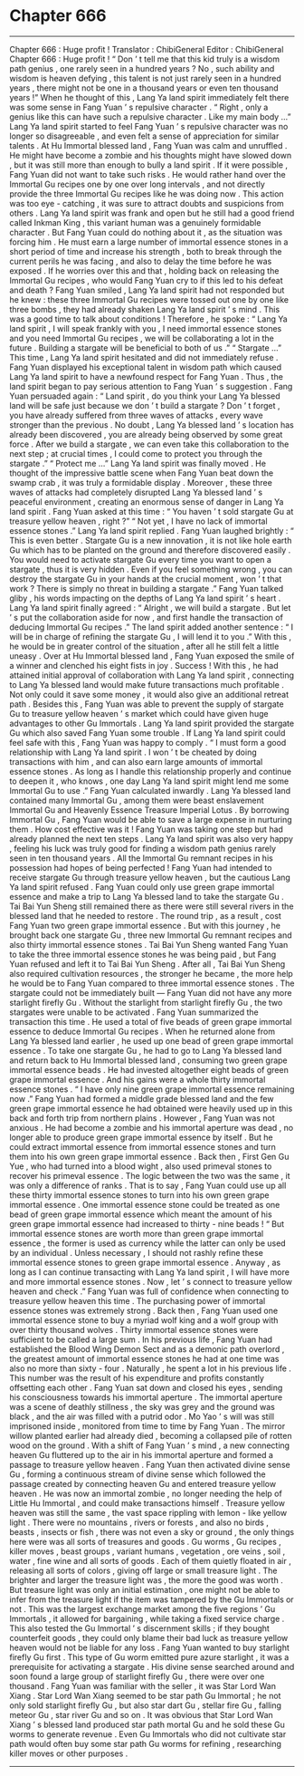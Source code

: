 
# Chapter 666


---

Chapter 666 : Huge profit !
Translator :
ChibiGeneral
Editor :
ChibiGeneral
Chapter 666 : Huge profit !
“ Don ’ t tell me that this kid truly is a wisdom path genius , one rarely seen in a hundred years ? No , such ability and wisdom is heaven defying , this talent is not just rarely seen in a hundred years , there might not be one in a thousand years or even ten thousand years !”
When he thought of this , Lang Ya land spirit immediately felt there was some sense in Fang Yuan ’ s repulsive character .
“ Right , only a genius like this can have such a repulsive character . Like my main body …” Lang Ya land spirit started to feel Fang Yuan ’ s repulsive character was no longer so disagreeable , and even felt a sense of appreciation for similar talents .
At Hu Immortal blessed land , Fang Yuan was calm and unruffled . He might have become a zombie and his thoughts might have slowed down , but it was still more than enough to bully a land spirit .
If it were possible , Fang Yuan did not want to take such risks . He would rather hand over the Immortal Gu recipes one by one over long intervals , and not directly provide the three Immortal Gu recipes like he was doing now .
This action was too eye - catching , it was sure to attract doubts and suspicions from others .
Lang Ya land spirit was frank and open but he still had a good friend called Inkman King , this variant human was a genuinely formidable character .
But Fang Yuan could do nothing about it , as the situation was forcing him .
He must earn a large number of immortal essence stones in a short period of time and increase his strength , both to break through the current perils he was facing , and also to delay the time before he was exposed .
If he worries over this and that , holding back on releasing the Immortal Gu recipes , who would Fang Yuan cry to if this led to his defeat and death ?
Fang Yuan smiled , Lang Ya land spirit had not responded but he knew : these three Immortal Gu recipes were tossed out one by one like three bombs , they had already shaken Lang Ya land spirit ’ s mind . This was a good time to talk about conditions !
Therefore , he spoke : “ Lang Ya land spirit , I will speak frankly with you , I need immortal essence stones and you need Immortal Gu recipes , we will be collaborating a lot in the future . Building a stargate will be beneficial to both of us .”
“ Stargate …” This time , Lang Ya land spirit hesitated and did not immediately refuse .
Fang Yuan displayed his exceptional talent in wisdom path which caused Lang Ya land spirit to have a newfound respect for Fang Yuan . Thus , the land spirit began to pay serious attention to Fang Yuan ’ s suggestion .
Fang Yuan persuaded again : “ Land spirit , do you think your Lang Ya blessed land will be safe just because we don ’ t build a stargate ? Don ’ t forget , you have already suffered from three waves of attacks , every wave stronger than the previous . No doubt , Lang Ya blessed land ’ s location has already been discovered , you are already being observed by some great force . After we build a stargate , we can even take this collaboration to the next step ; at crucial times , I could come to protect you through the stargate .”
“ Protect me …” Lang Ya land spirit was finally moved .
He thought of the impressive battle scene when Fang Yuan beat down the swamp crab , it was truly a formidable display .
Moreover , these three waves of attacks had completely disrupted Lang Ya blessed land ’ s peaceful environment , creating an enormous sense of danger in Lang Ya land spirit .
Fang Yuan asked at this time : “ You haven ’ t sold stargate Gu at treasure yellow heaven , right ?”
“ Not yet , I have no lack of immortal essence stones .” Lang Ya land spirit replied .
Fang Yuan laughed brightly : “ This is even better . Stargate Gu is a new innovation , it is not like hole earth Gu which has to be planted on the ground and therefore discovered easily . You would need to activate stargate Gu every time you want to open a stargate , thus it is very hidden . Even if you feel something wrong , you can destroy the stargate Gu in your hands at the crucial moment , won ’ t that work ? There is simply no threat in building a stargate .”
Fang Yuan talked gliby , his words impacting on the depths of Lang Ya land spirit ’ s heart . Lang Ya land spirit finally agreed : “ Alright , we will build a stargate . But let ’ s put the collaboration aside for now , and first handle the transaction of deducing Immortal Gu recipes .”
The land spirit added another sentence : “ I will be in charge of refining the stargate Gu , I will lend it to you .”
With this , he would be in greater control of the situation , after all he still felt a little uneasy .
Over at Hu Immortal blessed land , Fang Yuan exposed the smile of a winner and clenched his eight fists in joy .
Success !
With this , he had attained initial approval of collaboration with Lang Ya land spirit , connecting to Lang Ya blessed land would make future transactions much profitable . Not only could it save some money , it would also give an additional retreat path .
Besides this , Fang Yuan was able to prevent the supply of stargate Gu to treasure yellow heaven ’ s market which could have given huge advantages to other Gu Immortals .
Lang Ya land spirit provided the stargate Gu which also saved Fang Yuan some trouble .
If Lang Ya land spirit could feel safe with this , Fang Yuan was happy to comply .
“ I must form a good relationship with Lang Ya land spirit . I won ’ t be cheated by doing transactions with him , and can also earn large amounts of immortal essence stones . As long as I handle this relationship properly and continue to deepen it , who knows , one day Lang Ya land spirit might lend me some Immortal Gu to use .” Fang Yuan calculated inwardly .
Lang Ya blessed land contained many Immortal Gu , among them were beast enslavement Immortal Gu and Heavenly Essence Treasure Imperial Lotus .
By borrowing Immortal Gu , Fang Yuan would be able to save a large expense in nurturing them .
How cost effective was it !
Fang Yuan was taking one step but had already planned the next ten steps . Lang Ya land spirit was also very happy , feeling his luck was truly good for finding a wisdom path genius rarely seen in ten thousand years . All the Immortal Gu remnant recipes in his possession had hopes of being perfected !
Fang Yuan had intended to receive stargate Gu through treasure yellow heaven , but the cautious Lang Ya land spirit refused .
Fang Yuan could only use green grape immortal essence and make a trip to Lang Ya blessed land to take the stargate Gu .
Tai Bai Yun Sheng still remained there as there were still several rivers in the blessed land that he needed to restore .
The round trip , as a result , cost Fang Yuan two green grape immortal essence .
But with this journey , he brought back one stargate Gu , three new Immortal Gu remnant recipes and also thirty immortal essence stones .
Tai Bai Yun Sheng wanted Fang Yuan to take the three immortal essence stones he was being paid , but Fang Yuan refused and left it to Tai Bai Yun Sheng . After all , Tai Bai Yun Sheng also required cultivation resources , the stronger he became , the more help he would be to Fang Yuan compared to three immortal essence stones .
The stargate could not be immediately built — Fang Yuan did not have any more starlight firefly Gu .
Without the starlight from starlight firefly Gu , the two stargates were unable to be activated .
Fang Yuan summarized the transaction this time .
He used a total of five beads of green grape immortal essence to deduce Immortal Gu recipes . When he returned alone from Lang Ya blessed land earlier , he used up one bead of green grape immortal essence . To take one stargate Gu , he had to go to Lang Ya blessed land and return back to Hu Immortal blessed land , consuming two green grape immortal essence beads . He had invested altogether eight beads of green grape immortal essence .
And his gains were a whole thirty immortal essence stones .
“ I have only nine green grape immortal essence remaining now .” Fang Yuan had formed a middle grade blessed land and the few green grape immortal essence he had obtained were heavily used up in this back and forth trip from northern plains .
However , Fang Yuan was not anxious .
He had become a zombie and his immortal aperture was dead , no longer able to produce green grape immortal essence by itself . But he could extract immortal essence from immortal essence stones and turn them into his own green grape immortal essence .
Back then , First Gen Gu Yue , who had turned into a blood wight , also used primeval stones to recover his primeval essence . The logic between the two was the same , it was only a difference of ranks .
That is to say , Fang Yuan could use up all these thirty immortal essence stones to turn into his own green grape immortal essence . One immortal essence stone could be treated as one bead of green grape immortal essence which meant the amount of his green grape immortal essence had increased to thirty - nine beads !
“ But immortal essence stones are worth more than green grape immortal essence , the former is used as currency while the latter can only be used by an individual . Unless necessary , I should not rashly refine these immortal essence stones to green grape immortal essence . Anyway , as long as I can continue transacting with Lang Ya land spirit , I will have more and more immortal essence stones . Now , let ’ s connect to treasure yellow heaven and check .”
Fang Yuan was full of confidence when connecting to treasure yellow heaven this time .
The purchasing power of immortal essence stones was extremely strong . Back then , Fang Yuan used one immortal essence stone to buy a myriad wolf king and a wolf group with over thirty thousand wolves .
Thirty immortal essence stones were sufficient to be called a large sum .
In his previous life , Fang Yuan had established the Blood Wing Demon Sect and as a demonic path overlord , the greatest amount of immortal essence stones he had at one time was also no more than sixty - four . Naturally , he spent a lot in his previous life . This number was the result of his expenditure and profits constantly offsetting each other .
Fang Yuan sat down and closed his eyes , sending his consciousness towards his immortal aperture .
The immortal aperture was a scene of deathly stillness , the sky was grey and the ground was black , and the air was filled with a putrid odor .
Mo Yao ’ s will was still imprisoned inside , monitored from time to time by Fang Yuan . The mirror willow planted earlier had already died , becoming a collapsed pile of rotten wood on the ground .
With a shift of Fang Yuan ’ s mind , a new connecting heaven Gu fluttered up to the air in his immortal aperture and formed a passage to treasure yellow heaven .
Fang Yuan then activated divine sense Gu , forming a continuous stream of divine sense which followed the passage created by connecting heaven Gu and entered treasure yellow heaven .
He was now an immortal zombie , no longer needing the help of Little Hu Immortal , and could make transactions himself .
Treasure yellow heaven was still the same , the vast space rippling with lemon - like yellow light . There were no mountains , rivers or forests , and also no birds , beasts , insects or fish , there was not even a sky or ground , the only things here were was all sorts of treasures and goods .
Gu worms , Gu recipes , killer moves , beast groups , variant humans , vegetation , ore veins , soil , water , fine wine and all sorts of goods . Each of them quietly floated in air , releasing all sorts of colors , giving off large or small treasure light .
The brighter and larger the treasure light was , the more the good was worth . But treasure light was only an initial estimation , one might not be able to infer from the treasure light if the item was tampered by the Gu Immortals or not .
This was the largest exchange market among the five regions ’ Gu Immortals , it allowed for bargaining , while taking a fixed service charge . This also tested the Gu Immortal ’ s discernment skills ; if they bought counterfeit goods , they could only blame their bad luck as treasure yellow heaven would not be liable for any loss .
Fang Yuan wanted to buy starlight firefly Gu first .
This type of Gu worm emitted pure azure starlight , it was a prerequisite for activating a stargate .
His divine sense searched around and soon found a large group of starlight firefly Gu , there were over one thousand .
Fang Yuan was familiar with the seller , it was Star Lord Wan Xiang .
Star Lord Wan Xiang seemed to be star path Gu Immortal ; he not only sold starlight firefly Gu , but also star dart Gu , stellar fire Gu , falling meteor Gu , star river Gu and so on .
It was obvious that Star Lord Wan Xiang ’ s blessed land produced star path mortal Gu and he sold these Gu worms to generate revenue .
Even Gu Immortals who did not cultivate star path would often buy some star path Gu worms for refining , researching killer moves or other purposes .

---

